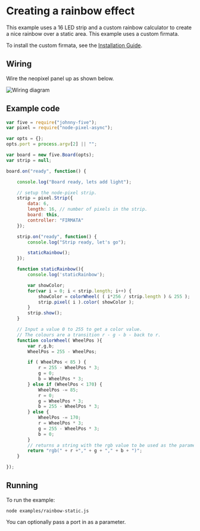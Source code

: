 # Creating a rainbow effect

This example uses a 16 LED strip and a custom rainbow calculator to create a
nice rainbow over a static area. This example uses a custom firmata.

To install the custom firmata, see the [Installation Guide](installation.md).

## Wiring

Wire the neopixel panel up as shown below.

![Wiring diagram](breadboard/custom_firmata_bb.png)

## Example code

```js
var five = require("johnny-five");
var pixel = require("node-pixel-async");

var opts = {};
opts.port = process.argv[2] || "";

var board = new five.Board(opts);
var strip = null;

board.on("ready", function() {

    console.log("Board ready, lets add light");

    // setup the node-pixel strip.
    strip = pixel.Strip({
        data: 6,
        length: 16, // number of pixels in the strip.
        board: this,
        controller: "FIRMATA"
    });

    strip.on("ready", function() {
        console.log("Strip ready, let's go");

        staticRainbow();
    });

    function staticRainbow(){
        console.log('staticRainbow');

        var showColor;
        for(var i = 0; i < strip.length; i++) {
            showColor = colorWheel( ( i*256 / strip.length ) & 255 );
            strip.pixel( i ).color( showColor );
        }
        strip.show();
    }

    // Input a value 0 to 255 to get a color value.
    // The colours are a transition r - g - b - back to r.
    function colorWheel( WheelPos ){
        var r,g,b;
        WheelPos = 255 - WheelPos;

        if ( WheelPos < 85 ) {
            r = 255 - WheelPos * 3;
            g = 0;
            b = WheelPos * 3;
        } else if (WheelPos < 170) {
            WheelPos -= 85;
            r = 0;
            g = WheelPos * 3;
            b = 255 - WheelPos * 3;
        } else {
            WheelPos -= 170;
            r = WheelPos * 3;
            g = 255 - WheelPos * 3;
            b = 0;
        }
        // returns a string with the rgb value to be used as the parameter
        return "rgb(" + r +"," + g + "," + b + ")";
    }

});
```

## Running

To run the example:

```
node examples/rainbow-static.js
```

You can optionally pass a port in as a parameter.
